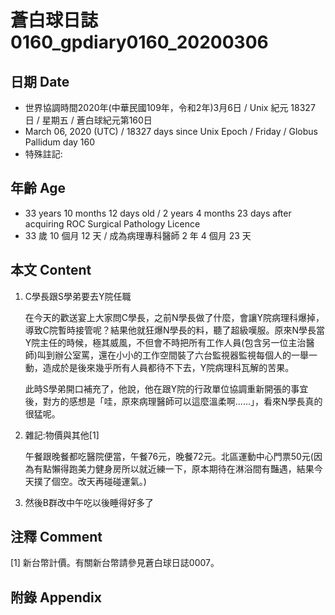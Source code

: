 [_metadata_:encoding]: - "utf-8"
[_metadata_:fileformat]: - "markdown"
[_metadata_:MIME_type]: - "text/plain"
[_metadata_:markdown_version]: - "commonmark version 0.29"
[_metadata_:markdown_spec]: - "https://spec.commonmark.org/0.29/"

# 蒼白球日誌0160_gpdiary0160_20200306 #

## 日期 Date ##

* 世界協調時間2020年(中華民國109年，令和2年)3月6日 / Unix 紀元 18327 日 / 星期五 / 蒼白球紀元第160日
* March 06, 2020 (UTC) / 18327 days since Unix Epoch / Friday / Globus Pallidum day 160
* 特殊註記:

## 年齡 Age ##

* 33 years 10 months 12 days old / 2 years 4 months 23 days after acquiring ROC Surgical Pathology Licence
* 33 歲 10 個月 12 天 / 成為病理專科醫師 2 年 4 個月 23 天

## 本文 Content ##

1. C學長跟S學弟要去Y院任職

    在今天的歡送宴上大家問C學長，之前N學長做了什麼，會讓Y院病理科爆掉，導致C院暫時接管呢？結果他就狂爆N學長的料，聽了超級嘆服。原來N學長當Y院主任的時候，極其威風，不但會不時把所有工作人員(包含另一位主治醫師)叫到辦公室罵，還在小小的工作空間裝了六台監視器監視每個人的一舉一動，造成於是後來幾乎所有人員都待不下去，Y院病理科瓦解的苦果。

    此時S學弟開口補充了，他說，他在跟Y院的行政單位協調重新開張的事宜後，對方的感想是「哇，原來病理醫師可以這麼溫柔啊......」，看來N學長真的很猛呢。

2. 雜記:物價與其他[1]

    午餐跟晚餐都吃醫院便當，午餐76元，晚餐72元。北區運動中心門票50元(因為有點懶得跑美力健身房所以就近練一下，原本期待在淋浴間有豔遇，結果今天撲了個空。改天再碰碰運氣。)

3. 然後B群改中午吃以後睡得好多了

## 注釋 Comment ##

[1] 新台幣計價。有關新台幣請參見蒼白球日誌0007。

## 附錄 Appendix ##